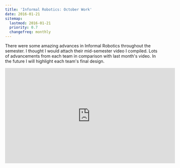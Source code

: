 ```yaml
---
title: 'Informal Robotics: October Work'
date: 2016-01-21
sitemap:
  lastmod: 2016-01-21
  priority: 0.7
  changefreq: monthly
---
```


There were some amazing advances in Informal Robotics throughout the semester.  I thought I would attach their mid-semester video I compiled.  Lots of advancements from each team in comparison with last month's video.  In the future I will highlight each team's final design.

<iframe width="560" height="315" src="https://www.youtube.com/embed/qzjiu_py_gQ" frameborder="0" allowfullscreen></iframe>
